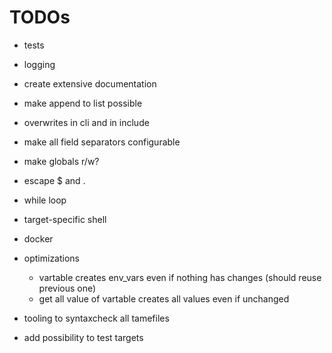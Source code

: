 
# TODOs
- tests
- logging
- create extensive documentation

- make append to list possible
- overwrites in cli and in include
- make all field separators configurable
- make globals r/w?
- escape $ and .
- while loop
- target-specific shell

- docker
- optimizations
    - vartable creates env_vars even if nothing has changes (should reuse previous one)
    - get all value of vartable creates all values even if unchanged
- tooling to syntaxcheck all tamefiles
- add possibility to test targets

